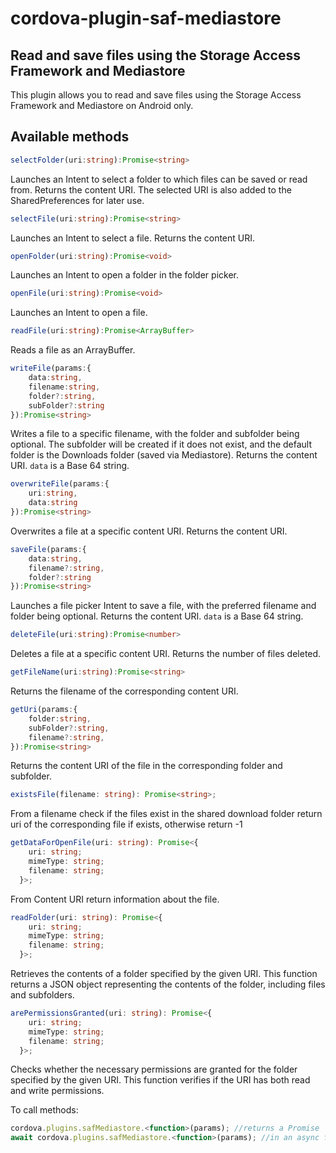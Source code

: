 # cordova-plugin-saf-mediastore

## Read and save files using the Storage Access Framework and Mediastore

This plugin allows you to read and save files using the Storage Access Framework and Mediastore on Android only.

## Available methods

```typescript
selectFolder(uri:string):Promise<string>
```

Launches an Intent to select a folder to which files can be saved or read from. Returns the content URI. The selected URI is also added to the SharedPreferences for later use.

```typescript
selectFile(uri:string):Promise<string>
```

Launches an Intent to select a file. Returns the content URI.

```typescript
openFolder(uri:string):Promise<void>
```

Launches an Intent to open a folder in the folder picker.

```typescript
openFile(uri:string):Promise<void>
```

Launches an Intent to open a file.

```typescript
readFile(uri:string):Promise<ArrayBuffer>
```

Reads a file as an ArrayBuffer.

```typescript
writeFile(params:{
	data:string,
	filename:string,
	folder?:string,
	subFolder?:string
}):Promise<string>
```

Writes a file to a specific filename, with the folder and subfolder being optional. The subfolder will be created if it does not exist, and the default folder is the Downloads folder (saved via Mediastore). Returns the content URI. `data` is a Base 64 string.

```typescript
overwriteFile(params:{
    uri:string,
    data:string
}):Promise<string>
```

Overwrites a file at a specific content URI. Returns the content URI.

```typescript
saveFile(params:{
	data:string,
	filename?:string,
	folder?:string
}):Promise<string>
```

Launches a file picker Intent to save a file, with the preferred filename and folder being optional. Returns the content URI. `data` is a Base 64 string.

```typescript
deleteFile(uri:string):Promise<number>
```

Deletes a file at a specific content URI. Returns the number of files deleted.

```typescript
getFileName(uri:string):Promise<string>
```

Returns the filename of the corresponding content URI.

```typescript
getUri(params:{
    folder:string,
    subFolder?:string,
    filename?:string,
}):Promise<string>
```

Returns the content URI of the file in the corresponding folder and subfolder.

```typescript
existsFile(filename: string): Promise<string>;
```

From a filename check if the files exist in the shared download folder return uri of the corresponding file if exists, otherwise return -1

```typescript
getDataForOpenFile(uri: string): Promise<{
    uri: string;
    mimeType: string;
    filename: string;
  }>;
```

From Content URI return information about the file.

```typescript
readFolder(uri: string): Promise<{
    uri: string;
    mimeType: string;
    filename: string;
  }>;
```

Retrieves the contents of a folder specified by the given URI. This function returns a JSON object representing the contents of the folder, including files and subfolders.


```typescript
arePermissionsGranted(uri: string): Promise<{
    uri: string;
    mimeType: string;
    filename: string;
  }>;
```

Checks whether the necessary permissions are granted for the folder specified by the given URI. This function verifies if the URI has both read and write permissions.

To call methods:

```typescript
cordova.plugins.safMediastore.<function>(params); //returns a Promise
await cordova.plugins.safMediastore.<function>(params); //in an async function
```
